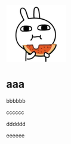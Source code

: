 <!DOCTYPE html>
<html lang="en">
<head>
    <meta charset="UTF-8">
    <title>诗一首</title>
</head>
<body>
   <img src="./images/2222.png">
<h1>aaa</h1>
<p>bbbbbb</p>
<p>cccccc</p>
<p>dddddd</p>
<p>eeeeee</p>

</body>
</html>
